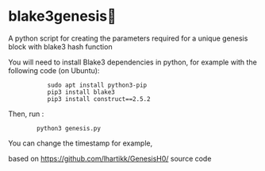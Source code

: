 # blake3genesis🦄
A python script for creating the parameters required for a unique genesis block with blake3 hash function

You will need to install Blake3 dependencies in python, for example with the following code (on Ubuntu):

               sudo apt install python3-pip
               pip3 install blake3
               pip3 install construct==2.5.2
               
               
               
 Then, run : 
           
            python3 genesis.py
            
You can change the timestamp for example,

based on https://github.com/lhartikk/GenesisH0/ source code
